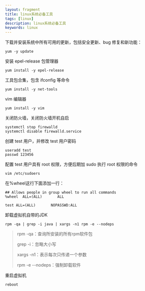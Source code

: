 ```yaml
---
layout: fragment
title: linux系统必备工具
tags: [linux]
description: linux系统必备工具
keywords: linux
---
```




下载并安装系统中所有可用的更新，包括安全更新、bug 修复和新功能：

```shell
yum -y update
```



安装 epel-release 包管理器

```shell
yum install -y epel-release
```



工具包合集，包含 ifconfig 等命令

```shell
yum install -y net-tools
```



vim 编辑器

```shell
yum install -y vim
```



关闭防火墙，关闭防火墙开机自启

```shell
systemctl stop firewalld
systemctl disable firewalld.service
```




创建 test 用户，并修改 test 用户密码

```shell
useradd test
passwd 123456
```




配置 test 用户具有 root 权限，方便后期加 sudo 执行 root 权限的命令

```shell
vim /etc/sudoers
```

在%wheel这行下面添加一行：

```shell
## Allows people in group wheel to run all commands
%wheel  ALL=(ALL)       ALL

test ALL=(ALL)       NOPASSWD:ALL
```



卸载虚拟机自带的JDK

```shell
rpm -qa | grep -i java | xargs -n1 rpm -e --nodeps
```

> rpm -qa：查询所安装的所有rpm软件包
>
> grep -i：忽略大小写
>
> xargs -n1：表示每次只传递一个参数
>
> rpm -e --nodeps：强制卸载软件



重启虚拟机

```shell
reboot
```

